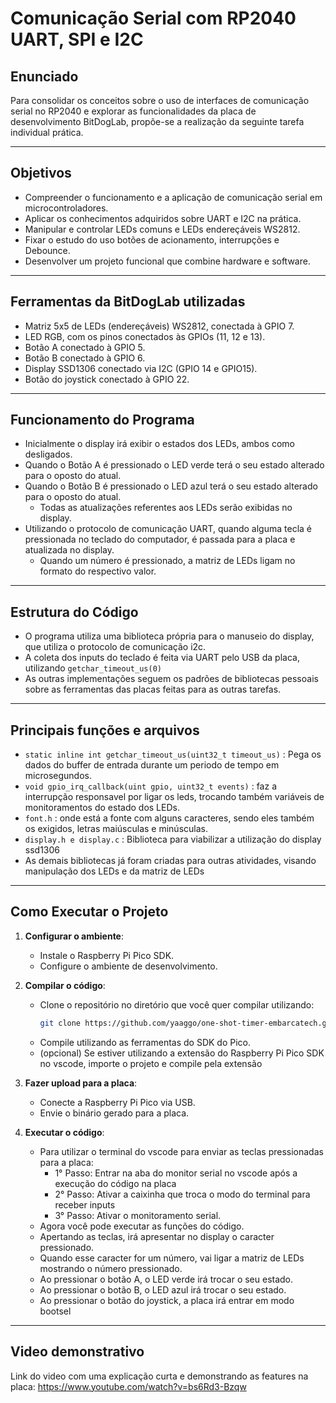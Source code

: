 # Comunicação Serial com RP2040 UART, SPI e I2C

## Enunciado
  Para consolidar os conceitos sobre o uso de interfaces de comunicação serial no RP2040 e explorar
as funcionalidades da placa de desenvolvimento BitDogLab, propõe-se a realização da seguinte tarefa
individual prática.

---

## Objetivos
- Compreender o funcionamento e a aplicação de comunicação serial em microcontroladores.
- Aplicar os conhecimentos adquiridos sobre UART e I2C na prática.
- Manipular e controlar LEDs comuns e LEDs endereçáveis WS2812.
- Fixar o estudo do uso botões de acionamento, interrupções e Debounce.
- Desenvolver um projeto funcional que combine hardware e software.

---

## Ferramentas da BitDogLab utilizadas

- Matriz 5x5 de LEDs (endereçáveis) WS2812, conectada à GPIO 7.
- LED RGB, com os pinos conectados às GPIOs (11, 12 e 13).
- Botão A conectado à GPIO 5.
- Botão B conectado à GPIO 6.
- Display SSD1306 conectado via I2C (GPIO 14 e GPIO15).
- Botão do joystick conectado à GPIO 22.

---

## Funcionamento do Programa
- Inicialmente o display irá exibir o estados dos LEDs, ambos como desligados.
- Quando o Botão A é pressionado o LED verde terá o seu estado alterado para o oposto do atual.
- Quando o Botão B é pressionado o LED azul terá o seu estado alterado para o oposto do atual.
    - Todas as atualizações referentes aos LEDs serão exibidas no display.
- Utilizando o protocolo de comunicação UART, quando alguma tecla é pressionada no teclado do computador, é passada para a placa e atualizada no display.
    - Quando um número é pressionado, a matriz de LEDs ligam no formato do respectivo valor.

---

## Estrutura do Código
- O programa utiliza uma biblioteca própria para o manuseio do display, que utiliza o protocolo de comunicação i2c.
- A coleta dos inputs do teclado é feita via UART pelo USB da placa, utilizando `getchar_timeout_us(0)`
- As outras implementações seguem os padrões de bibliotecas pessoais sobre as ferramentas das placas feitas para as outras tarefas.

---

## Principais funções e arquivos
- `static inline int getchar_timeout_us(uint32_t timeout_us)` : Pega os dados do buffer de entrada durante um periodo de tempo em microsegundos.
- `void gpio_irq_callback(uint gpio, uint32_t events)` : faz a interrupção responsavel por ligar os leds, trocando também variáveis de monitoramentos do estado dos LEDs.
- `font.h` : onde está a fonte com alguns caracteres, sendo eles também os exigidos, letras maiúsculas e minúsculas.
- `display.h e display.c` : Biblioteca para viabilizar a utilização do display ssd1306
- As demais bibliotecas já foram criadas para outras atividades, visando manipulação dos LEDs e da matriz de LEDs

---

## Como Executar o Projeto

1) **Configurar o ambiente**:
   - Instale o Raspberry Pi Pico SDK.
   - Configure o ambiente de desenvolvimento.

2) **Compilar o código**:
   - Clone o repositório no diretório que você quer compilar utilizando:
     ```bash
     git clone https://github.com/yaaggo/one-shot-timer-embarcatech.git
     ```
   - Compile utilizando as ferramentas do SDK do Pico.
   - (opcional) Se estiver utilizando a extensão do Raspberry Pi Pico SDK no vscode, importe o projeto e compile pela extensão

4) **Fazer upload para a placa**:
   - Conecte a Raspberry Pi Pico via USB.
   - Envie o binário gerado para a placa.

5) **Executar o código**:
   - Para utilizar o terminal do vscode para enviar as teclas pressionadas para a placa:
     -  1° Passo: Entrar na aba do monitor serial no vscode após a execução do código na placa
     -  2° Passo: Ativar a caixinha que troca o modo do terminal para receber inputs
     -  3° Passo: Ativar o monitoramento serial.
   - Agora você pode executar as funções do código.
   - Apertando as teclas, irá apresentar no display o caracter pressionado.
   - Quando esse caracter for um número, vai ligar a matriz de LEDs mostrando o número pressionado.
   - Ao pressionar o botão A, o LED verde irá trocar o seu estado.
   - Ao pressionar o botão B, o LED azul irá trocar o seu estado.
   - Ao pressionar o botão do joystick, a placa irá entrar em modo bootsel
---
## Video demonstrativo
  Link do video com uma explicação curta e demonstrando as features na placa: https://www.youtube.com/watch?v=bs6Rd3-Bzqw
